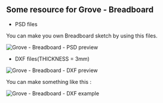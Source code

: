 ## Some resource for Grove - Breadboard

- PSD files

You can make you own Breadboard sketch by using this files.

![Grove - Breadboard - PSD preview](https://raw.githubusercontent.com/nicho810/somethingAboutGrove/master/Grove%20-%20Breadboard/Grove%20-%20Breadboard%20-%20PSD%20preview.jpg)

- DXF files(THICKNESS = 3mm)

![Grove - Breadboard - DXF preview](https://raw.githubusercontent.com/nicho810/somethingAboutGrove/master/Grove%20-%20Breadboard/Grove%20-%20Breadboard%20-%20DXF%20preview.jpg)

You can make something like this :

![Grove - Breadboard - DXF example](https://raw.githubusercontent.com/nicho810/somethingAboutGrove/master/Grove%20-%20Breadboard/Grove%20-%20Breadboard%20-%20PSD%20example.jpg)


